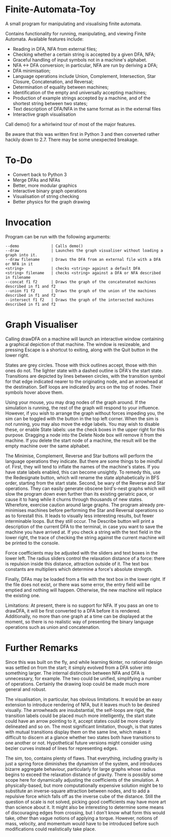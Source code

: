 # Finite-Automata-Toy
A small program for manipulating and visualising finite automata.

Contains functionality for running, manipulating, and viewing Finite Automata.
Available features include:
* Reading in DFA, NFA from external files;
* Checking whether a certain string is accepted by a given DFA, NFA;
* Graceful handling of input symbols not in a machine's alphabet.
* NFA <-> DFA conversion; in particular, NFA are run by deriving a DFA;
* DFA minimisation;
* Language operations include Union, Complement, Intersection, Star Closure, Concatenation, and Reversal;
* Determination of equality between machines;
* Identification of the empty and universally accepting machines;
* Production of example strings accepted by a machine, and of the shortest string between two states;
* Text description of DFA/NFA in the same format as in the external files
* Interactive graph visualisation

Call demo() for a whirlwind tour of most of the major features.

Be aware that this was written first in Python 3 and then converted rather hackily down to 2.7.
There may be some unexpected breakage.

To-Do
=====

* Convert back to Python 3
* Merge DFAs and NFAs
* Better, more modular graphics
* Interactive binary graph operations
* Visualisation of string checking
* Better physics for the graph drawing

Invocation
==========

Program can be run with the following arguments:

    --demo              | Calls demo()
    --draw              | Launches the graph visualiser without loading a graph into it.
    --draw filename     | Draws the DFA from an external file with a DFA or NFA in it
    <string>            | checks <string> against a default DFA
    <string> filename   | checks <string> against a DFA or NFA described in filename
    --concat f1 f2      | Draws the graph of the concatenated machines described in f1 and f2
    --union f1 f2       | Draws the graph of the union of the machines described in f1 and f2
    --intersect f1 f2   | Draws the graph of the intersected machines described in f1 and f2

Graph Visualiser
================

Calling drawDFA on a machine will launch an interactive window containing a
graphical depiction of that machine. The window is resizeable, and pressing
Escape is a shortcut to exiting, along with the Quit button in the lower right.

States are grey circles. Those with thick outlines accept, those with thin
ones do not. The lighter state with a dashed outline is DFA's the start state.
Transitions are depicted by lines between circles, with the transition symbol
for that edge indicated nearer to the originating node, and an arrowhead at
the destination. Self loops are indicated by arcs on the top of nodes.
Their symbols hover above them.

Using your mouse, you may drag nodes of the graph around. If the simulation is
running, the rest of the graph will respond to your influence. However, if you
wish to arrange the graph without forces impeding you, the sim can be toggled
with the button in the top left corner. When the sim is not running, you may
also move the edge labels. You may wish to disable these, or enable State
labels: use the check boxes in the upper right for this purpose.
Dragging a node into the Delete Node box will remove it from the machine.
If you delete the start node of a machine, the result will be the empty machine
over the same alphabet.

The Minimise, Complement, Reverse and Star buttons will perform the language
operations they indicate. But there are some things to be mindful of.
First, they will tend to inflate the names of the machine's states. If you
have state labels enabled, this can become unsightly. To remedy this, use
the Redesignate button, which will rename the state alphabetically in BFS
order, starting from the start state.
Second, be wary of the Reverse and Star operations. They can easily generate
obscene bird's-nest graphs which will slow the program down even further than
its existing geriatric pace, or cause it to hang while it churns through
thousands of new states. Wherefore, exercise caution around large graphs.
The program already pre-minimises machines before performing the Star and
Reversal operations so as to forestall this. It leads to visually less
interesting results, but fewer interminable loops. But they still occur.
The Describe button will print a description of the current DFA to the terminal,
in case you want to save the machine you have arrived at.
If you check a string with the text field in the lower right, the trace of
checking the string against the current machine will be printed to the console.

Force coefficients may be adjusted with the sliders and text boxes in the
lower left. The radius sliders control the relaxation distance of a force:
there is repulsion inside this distance, attraction outside of it.
The text box constants are multipliers which determine a force's absolute
strength.

Finally, DFAs may be loaded from a file with the text box in the lower right.
If the file does not exist, or there was some error, the entry field will be
emptied and nothing will happen. Otherwise, the new machine will replace the
existing one.

Limitations: At present, there is no support for NFA. If you pass an one to
drawDFA, it will be first converted to a DFA before it is rendered.
Additionally, no more than one graph at a time can be displayed at the
moment, so there is no realistic way of presenting the binary language
operations such as union and concatenation.


Further Remarks
===============

Since this was built on the fly, and while learning tkinter, no rational design
was settled on from the start; it simply evolved from a DFA solver into
something larger. The internal distinction between NFA and DFA is unnecessary,
for example. The two could be unified, simplifying a number of operations.
Certainly the drawing loop could be made much more general and robust.

The visualisation, in particular, has obvious limitations. It would be an easy
extension to introduce rendering of NFA, but it leaves much to be desired
visually. The arrowheads are insubstantial, the self-loops are rigid, the
transition labels could be placed much more intelligently, the start state
could have an arrow pointing to it, accept states could be more clearly
delineated and so on. The most significant limitation, though, is that states
with mutual transitions display them on the same line, which makes it difficult
to discern at a glance whether two states both have transitions to one another
or not. Hypothetical future versions might consider using bezier curves instead
of lines for representing edges.

The sim, too, contains plenty of flaws. That everything, including gravity is
just a spring force diminishes the dynamism of the system, and introduces
bizarre aggregate behaviour, particularly for large graphs whose radius begins
to exceed the relaxation distance of gravity. There is possibly some scope
here for dynamically adjusting the coefficients of the simulation.
A physically-based, but more computationally expensive solution might be to
substitute an inverse-square attraction between nodes, and to add a repulsive
force which falls off as the inverse cube of the distance.
Still the question of scale is not solved, picking good coefficients may have
more art than science about it.
It might also be interesting to determine some means of discouraging edges
from crossing, but I don't know what form this would take, other than vague
notions of applying a torque. However, notions of mass, velocity, and
momentum would have to be introduced before such modifications could
realistically take place.
